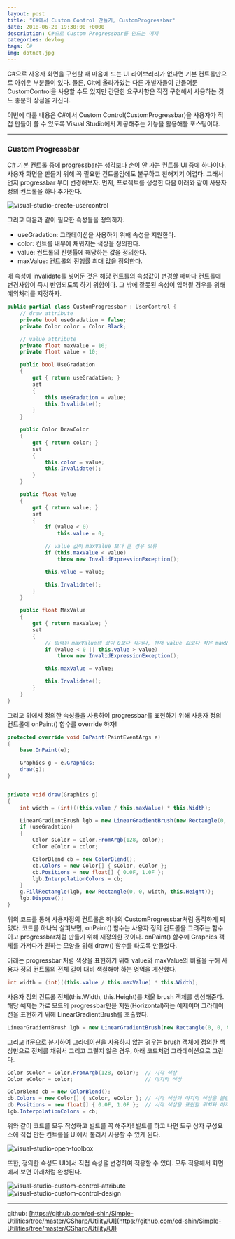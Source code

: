 ```yaml
---
layout: post
title: "C#에서 Custom Control 만들기, CustomProgressbar"
date: 2018-06-20 19:30:00 +0000
description: C#으로 Custom Progressbar를 만드는 예제
categories: devlog
tags: C#
img: dotnet.jpg
---
```


C#으로 사용자 화면을 구현할 때 마음에 드는 UI 라이브러리가 없다면 기본 컨트롤만으로 아쉬운 부분들이 있다. 물론, Git에 올라가있는 다른 개발자들이 만들어둔 CustomControl을 사용할 수도 있지만 간단한 요구사항은 직접 구현해서 사용하는 것도 충분히 장점을 가진다.

이번에 다룰 내용은 C#에서 Custom Control(CustomProgressbar)을 사용자가 직접 만들어 쓸 수 있도록 Visual Studio에서 제공해주는 기능을 활용해볼 포스팅이다.

---

### Custom Progressbar

C# 기본 컨트롤 중에 progressbar는 생각보다 손이 안 가는 컨트롤 UI 중에 하나이다. 사용자 화면을 만들기 위해 꼭 필요한 컨트롤임에도 불구하고 친해지기 어렵다. 그래서 먼저 progressbar 부터 변경해보자.
먼저, 프로젝트를 생성한 다음 아래와 같이 사용자 정의 컨트롤을 하나 추가한다.

![visual-studio-create-usercontrol](/assets/img/post-src/visual-studio-create-usercontrol.png)

그리고 다음과 같이 필요한 속성들을 정의하자.
- useGradation: 그라데이션을 사용하기 위해 속성을 지원한다.
- color: 컨트롤 내부에 채워지는 색상을 정의한다.
- value: 컨트롤의 진행률에 해당하는 값을 정의한다.
- maxValue: 컨트롤의 진행률 최대 값을 정의한다.

매 속성에 invalidate를 넣어둔 것은 해당 컨트롤의 속성값이 변경할 때마다 컨트롤에 변경사항이 즉시 반영되도록 하기 위함이다. 그 밖에 잘못된 속성이 입력될 경우를 위해 예외처리를 지정하자.

```csharp
public partial class CustomProgressbar : UserControl {
    // draw attribute
    private bool useGradation = false;
    private Color color = Color.Black;

    // value attribute
    private float maxValue = 10;
    private float value = 10;

    public bool UseGradation
    {
        get { return useGradation; }
        set
        {
            this.useGradation = value;
            this.Invalidate();
        }
    }

    public Color DrawColor
    {
        get { return color; }
        set
        {
            this.color = value;
            this.Invalidate();
        }
    }

    public float Value
    {
        get { return value; }
        set
        {
            if (value < 0)
                this.value = 0;

            // value 값이 maxValue 보다 큰 경우 오류
            if (this.maxValue < value)
                throw new InvalidExpressionException();

            this.value = value;

            this.Invalidate();
        }
    }

    public float MaxValue
    {
        get { return maxValue; }
        set
        {
            // 입력된 maxValue의 값이 0보다 작거나, 현재 value 값보다 작은 maxValue값이 입력된다면 오류
            if (value < 0 || this.value > value)
                throw new InvalidExpressionException();

            this.maxValue = value;

            this.Invalidate();
        }
    }
}
```

그리고 위에서 정의한 속성들을 사용하여 progressbar를 표현하기 위해 사용자 정의 컨트롤에 onPaint() 함수를 override 하자!

```csharp
protected override void OnPaint(PaintEventArgs e)
{
    base.OnPaint(e);

    Graphics g = e.Graphics;
    draw(g);
}


private void draw(Graphics g)
{
    int width = (int)((this.value / this.maxValue) * this.Width);

    LinearGradientBrush lgb = new LinearGradientBrush(new Rectangle(0, 0, this.Width, this.Height), color, color, LinearGradientMode.Horizontal);
    if (useGradation)
    {
        Color sColor = Color.FromArgb(128, color);
        Color eColor = color;

        ColorBlend cb = new ColorBlend();
        cb.Colors = new Color[] { sColor, eColor };
        cb.Positions = new float[] { 0.0F, 1.0F };
        lgb.InterpolationColors = cb;
    }
    g.FillRectangle(lgb, new Rectangle(0, 0, width, this.Height));
    lgb.Dispose();
}
```

위의 코드를 통해 사용자정의 컨트롤은 하나의 CustomProgressbar처럼 동작하게 되었다.
코드를 하나씩 살펴보면, onPaint() 함수는 사용자 정의 컨트롤을 그려주는 함수이고 progressbar처럼 만들기 위해 재정의한 것이다. onPaint() 함수에 Graphics 객체를 가져다가 원하는 모양을 위해 draw() 함수를 타도록 만들었다.

아래는 progressbar 처럼 색상을 표현하기 위해 value와 maxValue의 비율을 구해 사용자 정의 컨트롤의 전체 길이 대비 색칠해야 하는 영역을 계산했다.
```csharp
int width = (int)((this.value / this.maxValue) * this.Width);
```

사용자 정의 컨트롤 전체(this.Width, this.Height)를 채울 brush 객체를 생성해준다. 해당 예제는 가로 모드의 progressbar만을 지원(Horizontal)하는 예제이며 그라데이션을 표현하기 위해 LinearGradientBrush를 호출했다.
```csharp
LinearGradientBrush lgb = new LinearGradientBrush(new Rectangle(0, 0, this.Width, this.Height), color, color, LinearGradientMode.Horizontal);
```
그리고 if문으로 분기하여 그라데이션을 사용하지 않는 경우는 brush 객체에 정의한 색상만으로 전체를 채워서 그리고 그렇지 않은 경우, 아래 코드처럼 그라데이션으로 그린다.
```csharp
Color sColor = Color.FromArgb(128, color);  // 시작 색상
Color eColor = color;                       // 마지막 색상

ColorBlend cb = new ColorBlend();
cb.Colors = new Color[] { sColor, eColor }; // 시작 색상과 마지막 색상을 블렌드 속성에 넣는다
cb.Positions = new float[] { 0.0F, 1.0F };  // 시작 색상을 표현할 위치와 마지막 색상을 표현할 위치를 비율로 정의한다.
lgb.InterpolationColors = cb;
```

위와 같이 코드를 모두 작성하고 빌드를 꼭 해주자! 빌드를 하고 나면 도구 상자 구성요소에 직접 만든 컨트롤을 UI에서 불러서 사용할 수 있게 된다.

![visual-studio-open-toolbox](/assets/img/post-src/visual-studio-open-toolbox.png)

또한, 정의한 속성도 UI에서 직접 속성을 변경하여 적용할 수 있다. 모두 적용해서 화면에서 보면 아래처럼 완성된다.

![visual-studio-custom-control-attribute](/assets/img/post-src/visual-studio-custom-control-attribute.png)
![visual-studio-custom-control-design](/assets/img/post-src/visual-studio-custom-control-design.png)

---

github:
[https://github.com/ed-shin/Simple-Utilities/tree/master/CSharp/Utility/UI](https://github.com/ed-shin/Simple-Utilities/tree/master/CSharp/Utility/UI)
